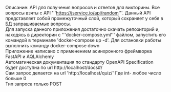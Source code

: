 Описание: API для получения вопросов и ответов для викторины. Все вопросы взяты с API '''https://jservice.io/api/random'''. Данный API представляет собой промежуточный слой, который сохраняет у себя в БД запрашиваемые вопросы.  
Для запуска данного приложения достаточно скачать репозиторий и, находясь в директории с '''docker-compose.yml''' файлом, запустить его командой в терминале 'docker-compose up -d'. Для остановки работы выполнить команду docker-compose down  
Приложение написано с применением асинхронного фреймворка FastAPI и AQLAlchemy   
Автоматическая документация по стандарту OpenAPI Specification будет доступна по url http://localhost/docs#/   
Сам запрос делается на url 'http://localhost/quiz/<int>' Где int- любое число больше 0  
Тип запроса только POST  
